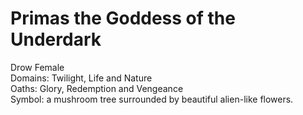 # Primas the Goddess of the Underdark
Drow Female  
Domains: Twilight, Life and Nature  
Oaths: Glory, Redemption and Vengeance  
Symbol: a mushroom tree surrounded by beautiful alien-like flowers. 